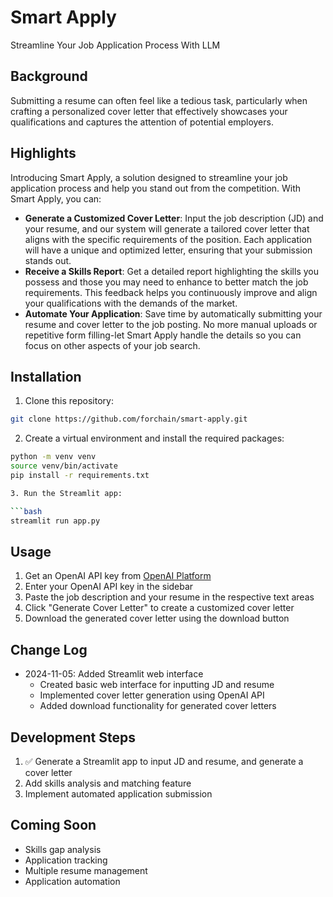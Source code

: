 # Smart Apply
Streamline Your Job Application Process With LLM

## Background
Submitting a resume can often feel like a tedious task, particularly when crafting a personalized cover letter that effectively showcases your qualifications and captures the attention of potential employers.

## Highlights
Introducing Smart Apply, a solution designed to streamline your job application process and help you stand out from the competition. With Smart Apply, you can:

* **Generate a Customized Cover Letter**: Input the job description (JD) and your resume, and our system will generate a tailored cover letter that aligns with the specific requirements of the position. Each application will have a unique and optimized letter, ensuring that your submission stands out.
* **Receive a Skills Report**: Get a detailed report highlighting the skills you possess and those you may need to enhance to better match the job requirements. This feedback helps you continuously improve and align your qualifications with the demands of the market.
* **Automate Your Application**: Save time by automatically submitting your resume and cover letter to the job posting. No more manual uploads or repetitive form filling-let Smart Apply handle the details so you can focus on other aspects of your job search.

## Installation

1. Clone this repository:

```bash
git clone https://github.com/forchain/smart-apply.git
```

2. Create a virtual environment and install the required packages:

```bash
python -m venv venv
source venv/bin/activate
pip install -r requirements.txt

3. Run the Streamlit app:

```bash
streamlit run app.py
```

## Usage

1. Get an OpenAI API key from [OpenAI Platform](https://platform.openai.com/)
2. Enter your OpenAI API key in the sidebar
3. Paste the job description and your resume in the respective text areas
4. Click "Generate Cover Letter" to create a customized cover letter
5. Download the generated cover letter using the download button

## Change Log
* 2024-11-05: Added Streamlit web interface
  * Created basic web interface for inputting JD and resume
  * Implemented cover letter generation using OpenAI API
  * Added download functionality for generated cover letters

## Development Steps
1. ✅ Generate a Streamlit app to input JD and resume, and generate a cover letter
2. Add skills analysis and matching feature
3. Implement automated application submission

## Coming Soon
* Skills gap analysis
* Application tracking
* Multiple resume management
* Application automation
